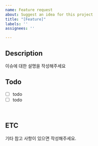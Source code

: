 ```yaml
---
name: Feature request
about: Suggest an idea for this project
title: "[Feature]"
labels: ''
assignees: ''

---
```


## Description
이슈에 대한 설명을 작성해주세요
<br>
## Todo

- [ ] todo
- [ ] todo

<br>

## ETC
기타 참고 사항이 있으면 작성해주세요.
